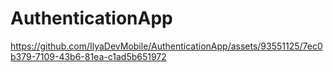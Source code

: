 # AuthenticationApp


https://github.com/IlyaDevMobile/AuthenticationApp/assets/93551125/7ec0b379-7109-43b6-81ea-c1ad5b651972

